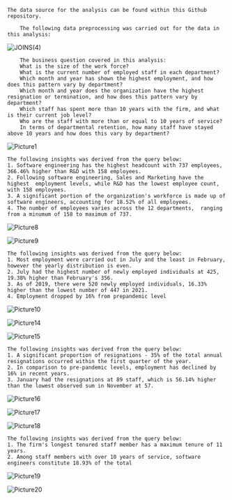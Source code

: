 
    The data source for the analysis can be found within this Github repository. 
    
        The following data preprocessing was carried out for the data in this analysis: 
    
   ![JOINS(4)](https://user-images.githubusercontent.com/22597020/225596312-db4d2431-8906-4477-8724-4751d29d02df.png)


        
        The business question covered in this analysis:
        What is the size of the work force?
        What is the current number of employed staff in each department?
        Which month and year has shown the highest employment, and how does this pattern vary by department?
        Which month and year does the organization have the highest resignation or termination, and how does this pattern vary by department?
        Which staff has spent more than 10 years with the firm, and what is their current job level?
        Who are the staff with more than or equal to 10 years of service?
        In terms of departmental retention, how many staff have stayed above 10 years and how does this vary by department?





![Picture1](https://user-images.githubusercontent.com/22597020/225591940-5151220a-c50c-4ca8-8fa1-0a082f9806fe.jpg)

    The following insights was derived from the query below:
    1. Software engineering has the highest headcount with 737 employees, 366.46% higher than R&D with 158 employees.
    2. Following software engineering, Sales and Marketing have the highest  employment levels, while R&D has the lowest employee count, with 158 employees.
    3. A significant portion of the organization's workforce is made up of software engineers, accounting for 18.52% of all employees.
    4. The number of employees varies across the 12 departments,  ranging from a minumum of 158 to maximum of 737.

![Picture8](https://user-images.githubusercontent.com/22597020/225592060-1c1891eb-b613-4316-9e41-71ca0435d52e.jpg)

![Picture9](https://user-images.githubusercontent.com/22597020/225592120-f9a661c7-5207-4b1f-8a8e-936901f8c318.jpg)

    The following insights was derived from the query below:
    1. Most employment were carried out in July and the least in February, however the yearly distribution is even.
    2. July had the highest number of newly employed individuals at 425, 19.38% higher than February's 356.
    3. As of 2019, there were 520 newly employed individuals, 16.33% higher than the lowest number of 447 in 2021.
    4. Employment dropped by 16% from prepandemic level

![Picture10](https://user-images.githubusercontent.com/22597020/225592181-43201af5-fb08-471d-b49a-125e9eadbf6f.jpg)

![Picture14](https://user-images.githubusercontent.com/22597020/225592245-5e92d71e-76c0-49f0-bd9b-74303f104466.jpg)

![Picture15](https://user-images.githubusercontent.com/22597020/225592286-296183ff-9220-4cda-b6d9-3125685d58fa.jpg)

    The following insights was derived from the query below:
    1. A significant proportion of resignations - 35% of the total annual resignations occurred within the first quarter of the year.
    2. In comparison to pre-pandemic levels, employment has declined by 16% in recent years.
    3. January had the resignations at 89 staff, which is 56.14% higher than the lowest observed sum in November at 57.

![Picture16](https://user-images.githubusercontent.com/22597020/225592315-17d33cb0-47a5-4041-a548-006f395dba23.jpg)

![Picture17](https://user-images.githubusercontent.com/22597020/225592339-4f93dd3c-6ba4-4584-9ffd-8ad890a9d45c.jpg)

![Picture18](https://user-images.githubusercontent.com/22597020/225592363-79db6923-838e-4448-9f30-def3487ee50a.jpg)


    The following insights was derived from the query below:
    1. The firm's longest tenured staff member has a maximum tenure of 11 years.
    2. Among staff members with over 10 years of service, software engineers constitute 18.93% of the total

![Picture19](https://user-images.githubusercontent.com/22597020/225592403-ba7686cc-c644-4913-be76-c312470b583e.jpg)

![Picture20](https://user-images.githubusercontent.com/22597020/225592432-76454cf8-c112-4c12-807a-415cce75ec97.jpg)

